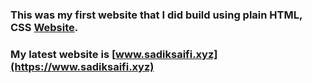 ### This was my first website that I did build using plain HTML, CSS [Website](https://sadikeey.github.io/cv/).

### My latest website is [www.sadiksaifi.xyz](https://www.sadiksaifi.xyz)
